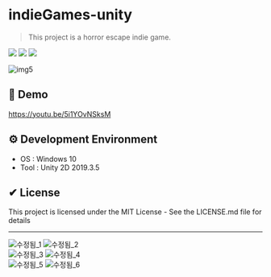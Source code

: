 # indieGames-unity
> This project is a horror escape indie game.
<p>
  <a href="https://github.com/CheongHo-Lee/" target="_blank"><img src="https://img.shields.io/badge/CheongHoLee-181717?style=flat-square&logo=GitHub&logoColor=white"/></a>
  <a href="mailto:dlcjdgh99@naver.com" target="_blank"><img src="https://img.shields.io/badge/dlcjdgh99@naver.com-brightgreen?style=flat-square&logo=Gmail&logoColor=white"/></a>
  <a><img src="https://img.shields.io/badge/unity3d-2019.3.5-blue?style=flat-square&logo=unity"></a>
</p>

![img5](https://user-images.githubusercontent.com/61134850/129549685-b0591bbd-dee6-4ef6-a6b1-5347bf6ce03d.png)

## 📢 Demo
https://youtu.be/5i1YOvNSksM

## ⚙ Development Environment
 * OS : Windows 10
 * Tool : Unity 2D 2019.3.5

## ✔ License
This project is licensed under the MIT License - See the LICENSE.md file for details

---
![수정됨_1](https://user-images.githubusercontent.com/61134850/127849703-0bced216-cbe3-4bfa-a8ed-cebb1ec9c367.png)
![수정됨_2](https://user-images.githubusercontent.com/61134850/127849709-968103b0-3e7c-4a8b-8bb0-cb97c05137f4.png)<br />
![수정됨_3](https://user-images.githubusercontent.com/61134850/127849712-328faba1-ea79-489d-8848-d5a30c813fef.png)
![수정됨_4](https://user-images.githubusercontent.com/61134850/127849714-3bd0b0ed-3710-43b4-b177-1b39c879d8c9.png)<br />
![수정됨_5](https://user-images.githubusercontent.com/61134850/127849715-37232bc5-5fcb-4b80-a4e5-771fab04562e.png)
![수정됨_6](https://user-images.githubusercontent.com/61134850/127849717-50532770-6f6f-4d2f-b83b-c9cf4f5e1fdf.png)<br />
